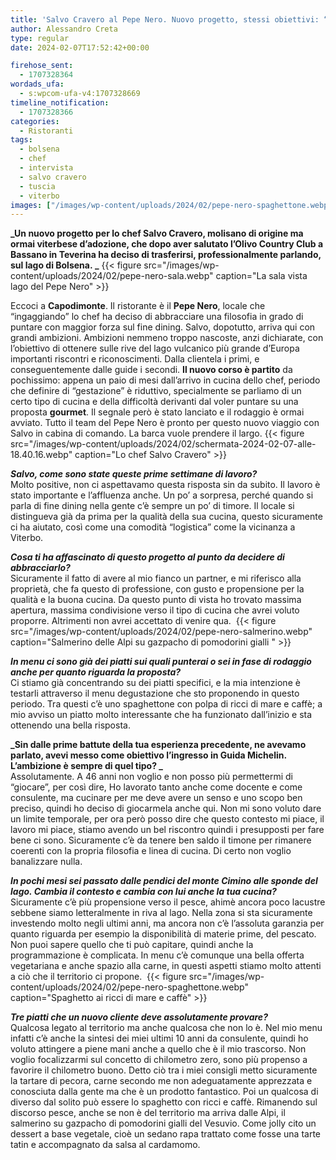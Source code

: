 ```yaml
---
title: 'Salvo Cravero al Pepe Nero. Nuovo progetto, stessi obiettivi: “Qui con grandi ambizioni”'
author: Alessandro Creta
type: regular
date: 2024-02-07T17:52:42+00:00

firehose_sent:
  - 1707328364
wordads_ufa:
  - s:wpcom-ufa-v4:1707328669
timeline_notification:
  - 1707328366
categories:
  - Ristoranti
tags:
  - bolsena
  - chef
  - intervista
  - salvo cravero
  - tuscia
  - viterbo
images: ["/images/wp-content/uploads/2024/02/pepe-nero-spaghettone.webp"]
---
```

**_Un nuovo progetto per lo chef Salvo Cravero, molisano di origine ma ormai viterbese d’adozione, che dopo aver salutato l’Olivo Country Club a Bassano in Teverina ha deciso di trasferirsi, professionalmente parlando, sul lago di Bolsena. _**
{{< figure src="/images/wp-content/uploads/2024/02/pepe-nero-sala.webp" caption="La sala vista lago del Pepe Nero" >}}
 

Eccoci a **Capodimonte**. Il ristorante è il **Pepe Nero**, locale che “ingaggiando” lo chef ha deciso di abbracciare una filosofia in grado di puntare con maggior forza sul fine dining. Salvo, dopotutto, arriva qui con grandi ambizioni. Ambizioni nemmeno troppo nascoste, anzi dichiarate, con l’obiettivo di ottenere sulle rive del lago vulcanico più grande d&#8217;Europa importanti riscontri e riconoscimenti. Dalla clientela i primi, e conseguentemente dalle guide i secondi. **Il nuovo corso è partito** da pochissimo: appena un paio di mesi dall’arrivo in cucina dello chef, periodo che definire di “gestazione” è riduttivo, specialmente se parliamo di un certo tipo di cucina e della difficoltà derivanti dal voler puntare su una proposta **gourmet**. Il segnale però è stato lanciato e il rodaggio è ormai avviato. Tutto il team del Pepe Nero è pronto per questo nuovo viaggio con Salvo in cabina di comando. La barca vuole prendere il largo.
{{< figure src="/images/wp-content/uploads/2024/02/schermata-2024-02-07-alle-18.40.16.webp" caption="Lo chef Salvo Cravero" >}}
 

**_Salvo, come sono state queste prime settimane di lavoro?_**  
Molto positive, non ci aspettavamo questa risposta sin da subito. Il lavoro è stato importante e l’affluenza anche. Un po’ a sorpresa, perché quando si parla di fine dining nella gente c’è sempre un po’ di timore. Il locale si distingueva già da prima per la qualità della sua cucina, questo sicuramente ci ha aiutato, così come una comodità “logistica” come la vicinanza a Viterbo. 

**_Cosa ti ha affascinato di questo progetto al punto da decidere di abbracciarlo?_**  
Sicuramente il fatto di avere al mio fianco un partner, e mi riferisco alla proprietà, che fa questo di professione, con gusto e propensione per la qualità e la buona cucina. Da questo punto di vista ho trovato massima apertura, massima condivisione verso il tipo di cucina che avrei voluto proporre. Altrimenti non avrei accettato di venire qua. 
{{< figure src="/images/wp-content/uploads/2024/02/pepe-nero-salmerino.webp" caption="Salmerino delle Alpi su gazpacho di pomodorini gialli " >}}
 

**_In menu ci sono già dei piatti sui quali punterai o sei in fase di rodaggio anche per quanto riguarda la proposta?_**  
Ci stiamo già concentrando su dei piatti specifici, e la mia intenzione è testarli attraverso il menu degustazione che sto proponendo in questo periodo. Tra questi c’è uno spaghettone con polpa di ricci di mare e caffè; a mio avviso un piatto molto interessante che ha funzionato dall’inizio e sta ottenendo una bella risposta. 

**_Sin dalle prime battute della tua esperienza precedente, ne avevamo parlato, avevi messo come obiettivo l’ingresso in Guida Michelin. L’ambizione è sempre di quel tipo? _**  
Assolutamente. A 46 anni non voglio e non posso più permettermi di “giocare”, per così dire, Ho lavorato tanto anche come docente e come consulente, ma cucinare per me deve avere un senso e uno scopo ben preciso, quindi ho deciso di giocarmela anche qui. Non mi sono voluto dare un limite temporale, per ora però posso dire che questo contesto mi piace, il lavoro mi piace, stiamo avendo un bel riscontro quindi i presupposti per fare bene ci sono. Sicuramente c’è da tenere ben saldo il timone per rimanere coerenti con la propria filosofia e linea di cucina. Di certo non voglio banalizzare nulla.

**_In pochi mesi sei passato dalle pendici del monte Cimino alle sponde del lago. Cambia il contesto e cambia con lui anche la tua cucina?_**  
Sicuramente c’è più propensione verso il pesce, ahimè ancora poco lacustre sebbene siamo letteralmente in riva al lago. Nella zona si sta sicuramente investendo molto negli ultimi anni, ma ancora non c’è l’assoluta garanzia per quanto riguarda per esempio la disponibilità di materie prime, del pescato. Non puoi sapere quello che ti può capitare, quindi anche la programmazione è complicata. In menu c&#8217;è comunque una bella offerta vegetariana e anche spazio alla carne, in questi aspetti stiamo molto attenti a ciò che il territorio ci propone. 
{{< figure src="/images/wp-content/uploads/2024/02/pepe-nero-spaghettone.webp" caption="Spaghetto ai ricci di mare e caffè" >}}
 

**_Tre piatti che un nuovo cliente deve assolutamente provare?_**  
Qualcosa legato al territorio ma anche qualcosa che non lo è. Nel mio menu infatti c’è anche la sintesi dei miei ultimi 10 anni da consulente, quindi ho voluto attingere a piene mani anche a quello che è il mio trascorso. Non voglio focalizzarmi sul concetto di chilometro zero, sono più propenso a favorire il chilometro buono. Detto ciò tra i miei consigli metto sicuramente la tartare di pecora, carne secondo me non adeguatamente apprezzata e conosciuta dalla gente ma che è un prodotto fantastico. Poi un qualcosa di diverso dal solito può essere lo spaghetto con ricci e caffè. Rimanendo sul discorso pesce, anche se non è del territorio ma arriva dalle Alpi, il salmerino su gazpacho di pomodorini gialli del Vesuvio. Come jolly cito un dessert a base vegetale, cioè un sedano rapa trattato come fosse una tarte tatin e accompagnato da salsa al cardamomo. 
